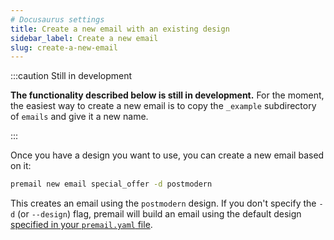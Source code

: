 ```yaml
---
# Docusaurus settings
title: Create a new email with an existing design
sidebar_label: Create a new email
slug: create-a-new-email
---
```


:::caution Still in development

**The functionality described below is still in development.** For the moment,
the easiest way to create a new email is to copy the `_example` subdirectory of
`emails` and give it a new name.

:::

Once you have a design you want to use, you can create a new email based on it:

```sh
premail new email special_offer -d postmodern
```

This creates an email using the `postmodern` design. If you don't specify the
`-d` (or `--design`) flag, premail will build an email using the default design
[specified in your `premail.yaml` file](/docs/overview/usage/project-settings).
